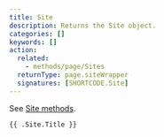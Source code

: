 ```yaml
---
title: Site
description: Returns the Site object.
categories: []
keywords: []
action:
  related:
    - methods/page/Sites
  returnType: page.siteWrapper
  signatures: [SHORTCODE.Site]
---
```


See [Site methods].

[Site methods]: /methods/site

```go-html-template
{{ .Site.Title }}
```
